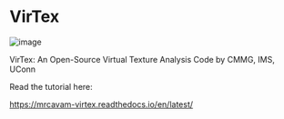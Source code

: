 # VirTex
![image](https://user-images.githubusercontent.com/22287930/121065015-49ac9100-c796-11eb-8fa8-a6d9d831af27.png)

VirTex: An Open-Source Virtual Texture Analysis Code by CMMG, IMS, UConn

Read the tutorial here:

https://mrcavam-virtex.readthedocs.io/en/latest/

